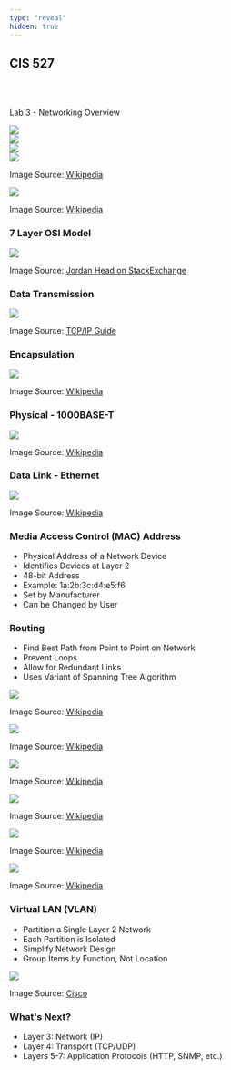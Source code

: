 ```yaml
---
type: "reveal"
hidden: true
---
```

<section>
	<h2>CIS 527</h2><br><br><p>Lab 3 - Networking Overview</p>
</section>
<section>
	<img class="stretch plain" src="/images/circuit2.png">
</section>
<section>
	<img class="stretch plain" src="/images/packet1.png">
</section>
<section>
	<img class="stretch plain" src="/images/packet2.png">
</section>
<section>
	<img class="stretch plain" src="/images/packet_switching_wiki.gif">
	<p class="imagecredit">Image Source: <a href="https://en.wikipedia.org/wiki/Packet_switching">Wikipedia</a></p>
</section>
<section>
	<img class="stretch plain" src="/images/internet_wiki.jpg">
	<p class="imagecredit">Image Source: <a href="https://en.wikipedia.org/wiki/Computer_network">Wikipedia</a></p>
</section>
<section>
	<h3>7 Layer OSI Model</h3>
	<img class="stretch" src="/images/7layer_github.gif">
	<p class="imagecredit">Image Source: <a href="https://github.com/zikrillah/F5-Blueprint-Material/wiki/OSI-Model">Jordan Head on StackExchange</a></p>
</section>
<section>
	<h3>Data Transmission</h3>
	<img class="stretch" src="/images/layers_tcpip.png">
	<p class="imagecredit">Image Source: <a href="http://www.tcpipguide.com/free/t_IndirectDeviceConnectionandMessageRouting.htm">TCP/IP Guide</a></p>
</section>
<section>
	<h3>Encapsulation</h3>
	<img class="stretch" src="/images/encapsulation_tcpip.png">
	<p class="imagecredit">Image Source: <a href="http://www.tcpipguide.com/free/t_DataEncapsulationProtocolDataUnitsPDUsandServiceDa.htm">Wikipedia</a></p>
</section>
<section>
	<h3>Physical - 1000BASE-T</h3>
	<img class="stretch" src="/images/nic_wiki.jpg">
	<p class="imagecredit">Image Source: <a href="http://en.wikipedia.org/wiki/Ethernet_card">Wikipedia</a></p>
</section>
<section>
	<h3>Data Link - Ethernet</h3>
	<img class="stretch" src="/images/ethernet_wiki.jpg">
	<p class="imagecredit">Image Source: <a href="http://en.wikipedia.org/wiki/Ethernet">Wikipedia</a></p>
</section>
<section>
	<h3>Media Access Control (MAC) Address</h3>
	<ul>
		<li>Physical Address of a Network Device</li>
		<li>Identifies Devices at Layer 2</li>
		<li>48-bit Address</li>
		<li>Example: 1a:2b:3c:d4:e5:f6</li>
		<li>Set by Manufacturer</li>
		<li>Can be Changed by User</li>
	</ul>
</section>
<section>
	<h3>Routing</h3>
	<ul>
		<li>Find Best Path from Point to Point on Network</li>
		<li>Prevent Loops</li>
		<li>Allow for Redundant Links</li>
		<li>Uses Variant of Spanning Tree Algorithm</li>
	</ul>
</section>
<section>
	<section>
		<img class="stretch plain" src="/images/net1_wiki.svg">
		<p class="imagecredit">Image Source: <a href="http://en.wikipedia.org/wiki/Spanning_Tree_Protocol">Wikipedia</a></p>
	</section>
	<section>
		<img class="stretch plain" src="/images/net2_wiki.svg">
		<p class="imagecredit">Image Source: <a href="http://en.wikipedia.org/wiki/Spanning_Tree_Protocol">Wikipedia</a></p>
	</section>
	<section>
		<img class="stretch plain" src="/images/net3_wiki.svg">
		<p class="imagecredit">Image Source: <a href="http://en.wikipedia.org/wiki/Spanning_Tree_Protocol">Wikipedia</a></p>
	</section>
	<section>
		<img class="stretch plain" src="/images/net4_wiki.svg">
		<p class="imagecredit">Image Source: <a href="http://en.wikipedia.org/wiki/Spanning_Tree_Protocol">Wikipedia</a></p>
	</section>
	<section>
		<img class="stretch plain" src="/images/net5_wiki.svg">
		<p class="imagecredit">Image Source: <a href="http://en.wikipedia.org/wiki/Spanning_Tree_Protocol">Wikipedia</a></p>
	</section>
	<section>
		<img class="stretch plain" src="/images/net6_wiki.svg">
		<p class="imagecredit">Image Source: <a href="http://en.wikipedia.org/wiki/Spanning_Tree_Protocol">Wikipedia</a></p>
	</section>
</section>
<section>
	<h3>Virtual LAN (VLAN)</h3>
	<ul>
		<li>Partition a Single Layer 2 Network</li>
		<li>Each Partition is Isolated</li>
		<li>Simplify Network Design</li>
		<li>Group Items by Function, Not Location</li>
	</ul>
</section>
<section>
	<img class="stretch plain" src="/images/vlan_cisco.jpg">
	<p class="imagecredit">Image Source: <a href="https://www.cisco.com/c/en/us/td/docs/switches/lan/catalyst4500/12-2/25ew/configuration/guide/conf/vlans.html">Cisco</a></p>
</section>
<section>
	<h3>What's Next?</h3>
	<ul>
		<li>Layer 3: Network (IP)</li>
		<li>Layer 4: Transport (TCP/UDP)</li>
		<li>Layers 5-7: Application Protocols (HTTP, SNMP, etc.)</li>
	</ul>
</section>
